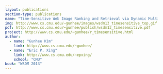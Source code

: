 ```yaml
---
layout: publications
section-type: publications
name: "Time-Sensitive Web Image Ranking and Retrieval via Dynamic Multi-Task Regression"
img: http://www.cs.cmu.edu/~gunhee/images/wsdm13_timesensitive_top.gif
pdf: http://www.cs.cmu.edu/~gunhee/publish/wsdm13_timesensitive.pdf
project: http://www.cs.cmu.edu/~gunhee/r_timesensitive.html
author:
  - name: "Gunhee Kim"
    link: http://www.cs.cmu.edu/~gunhee/
  - name: "Eric P. Xing"
    link: http://www.cs.cmu.edu/~epxing/
    school: "CMU"
book: "WSDM 2013"
---
```


